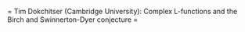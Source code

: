 = Tim Dokchitser (Cambridge University): Complex L-functions and the Birch and Swinnerton-Dyer conjecture =

